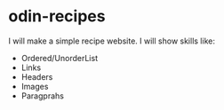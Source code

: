 # odin-recipes

I will make a simple recipe website. I will show skills like: 

* Ordered/UnorderList
* Links
* Headers
* Images
* Paragprahs